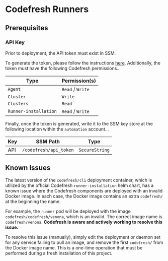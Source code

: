 # Codefresh Runners

## Prerequisites

### API Key

Prior to deployment, the API token must exist in SSM.

To generate the token, please follow the instructions [here](https://codefresh.io/docs/docs/integrations/codefresh-api/#authentication-instructions). 
Additionally, the token must have the following Codefresh permissions...

| Type | Permission(s) |
| ---- | ------------- |
| `Agent` | `Read` / `Write` |
| `Cluster` | `Write` |
| `Clusters` | `Read` |
| `Runner-installation` | `Read` / `Write` |

Finally, once the token is generated, write it to the SSM key store at the following location within the `automation` account...

| Key         | SSM Path           | Type           |
| ----------- | ------------------ | -------------- |
| API         | `/codefresh/api_token` | `SecureString` |


## Known Issues

The latest version of the `codefresh/cli` deployment container, which is utilized by the official Codefresh `runner-installation` helm chart, has a known issue where the Codefresh components are deployed with an invalid Docker image. In each case, the Docker image contains an extra `codefresh/` at the beginning the name.

For example, the `runner` pod will be deployed with the image `codefresh/codefresh/venona`, which is an invalid. The correct image name is `codefresh/venona`. **Codefresh is aware and actively working to resolve this issue.**

To resolve this issue (manually), simply edit the deployment or daemon set for any service failing to pull an image, and remove the first `codefresh/` from the Docker image name. This is a one-time operation that must be performed during a fresh installation of this project.
